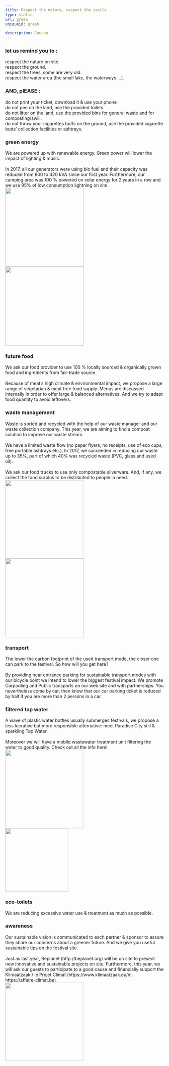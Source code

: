 ```yaml
---
title: Respect the nature, respect the castle
type: static
url: green
uniqueid: green

description: Coucou
---
```


<div>
      <h3 class="section-intro"></h3>
      <div class="container split center">
        <div class="block50">
          <h3 class="section-heading">let us remind you to :</h3>
          <div class="txtblock green page">respect the nature on site.<br>respect the ground.<br>respect the trees, some are very old.<br>respect the water area (the small lake, the waterways …).</div>
        </div>
        <div class="block50">
          <h3 class="section-heading">AND, plEASE :</h3>
          <div class="txtblock green page">do not print your ticket, download it &amp; use your phone<br>do not pee on the land, use the provided toilets.<br>do not litter on the land, use the provided bins for general waste and for composting/swill.<br>do not throw your cigarettes butts on the ground, use the provided cigarette butts’ collection facilities or ashtrays.</div>
        </div>
      </div>
      <div class="block-icons"><img src="../images/Groupe-11.svg" alt="" class="icon"><img src="../images/Groupe-12.svg" alt="" class="icon"><img src="../images/Groupe-13.svg" alt="" class="icon"><img src="../images/Groupe-14.svg" alt="" class="icon"><img src="../images/Groupe-15.svg" alt="" class="icon"><img src="../images/Groupe-20.svg" alt="" class="icon"><img src="../images/Groupe-19.svg" alt="" class="icon"><img src="../images/Groupe-18.svg" alt="" class="icon"><img src="../images/Groupe-17.svg" alt="" class="icon"><img src="../images/Groupe-16.svg" alt="" class="icon"></div>
    </div>
  </div>
  <div>
    <div class="container writing">
      <div class="container split margin-bottom">
        <div class="block50 rightalign">
          <h3 class="section-intro nomargin">green energy</h3>
          <div class="txtblock green page">We are powered up with renewable energy. Green power will lower the impact of lighting &amp; music.<br><br>In 2017, all our generators were using bio fuel and their capacity was reduced from 800 to 420 kVA since our first year. Furthermore, our camping area was 100 % powered on solar energy for 2 years in a row and we use 95% of low consumption lightning on site.</div>
        </div>
        <div class="block50 midalign"><img src="../images/Groupe-20.svg" width="250" alt="" class="greenimages"></div>
      </div>
      <div class="container split margin-bottom">
        <div class="block50 midalign"><img src="../images/Groupe-14.svg" width="250" alt="" class="greenimages"></div>
        <div class="block50">
          <h3 class="section-intro nomargin">future food</h3>
          <div class="txtblock green page">We ask our food provider to use 100 % locally sourced &amp; organically grown food and ingredients from fair-trade source.<br><br>Because of meat’s high climate &amp; environmental impact, we propose a large range of vegetarian &amp; meat free food supply. Menus are discussed internally in order to offer large &amp; balanced alternatives. And we try to adapt food quantity to avoid leftovers.</div>
        </div>
      </div>
      <div class="container split margin-bottom">
        <div class="block50 rightalign">
          <h3 class="section-intro nomargin">waste management</h3>
          <div class="txtblock green page">Waste is sorted and recycled with the help of our waste manager and our waste collection company. This year, we are aiming to find a compost solution to improve our waste stream.<br><br>We have a limited waste flow (no paper flyers, no receipts, use of eco cups, free portable ashtrays etc.), In 2017, we succeeded in reducing our waste up to 35%, part of which 40% was recycled waste (PVC, glass and used oil).<br><br>We ask our food trucks to use only compostable silverware. And, if any, we collect the food surplus to be distributed to people in need.</div>
        </div>
        <div class="block50 midalign"><img src="../images/Groupe-15.svg" width="248" alt="" class="greenimages"></div>
      </div>
      <div class="container split margin-bottom">
        <div class="block50 midalign"><img src="../images/Groupe-17.svg" width="250" alt="" class="greenimages"></div>
        <div class="block50">
          <h3 class="section-intro nomargin">transport</h3>
          <div class="txtblock green page">The lower the carbon footprint of the used transport mode, the closer one can park to the festival. So how will you get here?<br><br>By providing near entrance parking for sustainable transport modes with our bicycle point we intend to lower the biggest festival impact. We promote Carpooling and Public transports on our web site and with partnerships. You nevertheless come by car, then know that our car parking ticket is reduced by half if you are more than 2 persons in a car.</div>
        </div>
      </div>
      <div class="container split margin-bottom">
        <div class="block50 rightalign">
          <h3 class="section-intro nomargin">filtered tap water</h3>
          <div class="txtblock green page">A wave of plastic water bottles usually submerges festivals, we propose a less lucrative but more responsible alternative: meet Paradise City still &amp; sparkling Tap Water.<br><br>Moreover we will have a mobile wastewater treatment unit filtering the water to good quality. Check out all the info here!</div>
        </div>
        <div class="block50 midalign"><img src="../images/Groupe-18.svg" width="248" alt="" class="greenimages"></div>
      </div>
      <div class="container split margin-bottom">
        <div class="block50 midalign"><img src="../images/Groupe-13.svg" width="200" alt="" class="greenimages"></div>
        <div class="block50">
          <h3 class="section-intro nomargin">eco-toilets</h3>
          <div class="txtblock green page">We are reducing excessive water use &amp; treatment as much as possible.</div>
        </div>
      </div>
      <div class="container split margin-bottom">
        <div class="block50 rightalign">
          <h3 class="section-intro nomargin">awareness</h3>
          <div class="txtblock green page">Our sustainable vision is communicated to each partner &amp; sponsor to assure they share our concerns about a greener future. And we give you useful sustainable tips on the festival site.<br><br>Just as last year, Beplanet (http://beplanet.org) will be on site to present new innovative and sustainable projects on site. Furthermore, this year, we will ask our guests to participate to a good cause and financially support the Klimaatzaak / le Projet Climat (https://www.klimaatzaak.eu/nl; https://affaire-climat.be)</div>
        </div>
        <div class="block50 midalign"><img src="../images/Groupe-16.svg" width="248" alt="" class="greenimages"></div>
      </div>